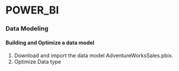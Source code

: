 # POWER_BI

### Data Modeling
 #### Building and Optimize a data model
 1. Download and import the data model AdventureWorksSales.pbix.
 2. Optimize Data type 
 
